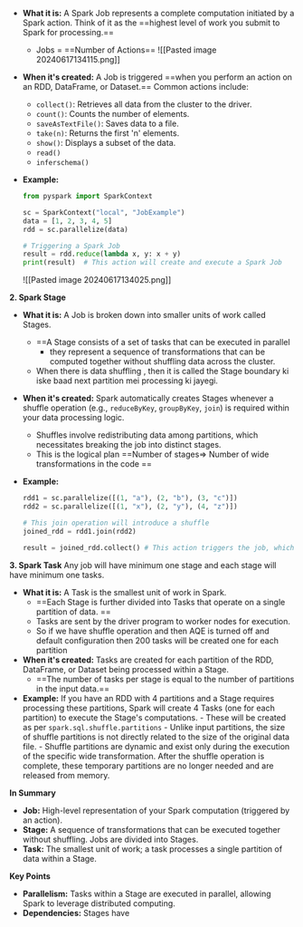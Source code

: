 - **What it is:** A Spark Job represents a complete computation initiated by a Spark action. Think of it as the ==highest level of work you submit to Spark for processing.== 
	- Jobs = ==Number of Actions==
![[Pasted image 20240617134115.png]]
    
- **When it's created:** A Job is triggered ==when you perform an action on an RDD, DataFrame, or Dataset.== Common actions include:
    - `collect()`: Retrieves all data from the cluster to the driver.
    - `count()`: Counts the number of elements.
    - `saveAsTextFile()`: Saves data to a file.
    - `take(n)`: Returns the first 'n' elements.
    - `show()`: Displays a subset of the data.
    - `read()`
    - `inferschema()`
- **Example:**
    
    ```python
    from pyspark import SparkContext
    
    sc = SparkContext("local", "JobExample")
    data = [1, 2, 3, 4, 5]
    rdd = sc.parallelize(data)
    
    # Triggering a Spark Job 
    result = rdd.reduce(lambda x, y: x + y)
    print(result)  # This action will create and execute a Spark Job 
    ```
    ![[Pasted image 20240617134025.png]]

**2. Spark Stage**

- **What it is:** A Job is broken down into smaller units of work called Stages. 
	- ==A Stage consists of a set of tasks that can be executed in parallel
		- they represent a sequence of transformations that can be computed together without shuffling data across the cluster.
	- When there is data shuffling , then it is called the Stage boundary ki iske baad next partition mei processing ki jayegi.
    
- **When it's created:** Spark automatically creates Stages whenever a shuffle operation (e.g., `reduceByKey`, `groupByKey`, `join`) is required within your data processing logic. 
	- Shuffles involve redistributing data among partitions, which necessitates breaking the job into distinct stages.
	- This is the logical plan 
	==Number of stages=> Number of wide transformations in the code ==
    
- **Example:**
    
    ```python
    rdd1 = sc.parallelize([(1, "a"), (2, "b"), (3, "c")])
    rdd2 = sc.parallelize([(1, "x"), (2, "y"), (4, "z")])
    
    # This join operation will introduce a shuffle
    joined_rdd = rdd1.join(rdd2) 
    
    result = joined_rdd.collect() # This action triggers the job, which will have at least two stages
    ```
    
**3. Spark Task**
	Any job will have minimum one stage and each stage will have minimum one tasks.
- **What it is:** A Task is the smallest unit of work in Spark. 
	- ==Each Stage is further divided into Tasks that operate on a single partition of data. ==
	- Tasks are sent by the driver program to worker nodes for execution.
	- So if we have shuffle operation and then AQE is turned off and default configuration then 200 tasks will be created one for each partition
- **When it's created:** Tasks are created for each partition of the RDD, DataFrame, or Dataset being processed within a Stage. 
	- ==The number of tasks per stage is equal to the number of partitions in the input data.==
- **Example:**
    If you have an RDD with 4 partitions and a Stage requires processing these partitions, Spark will create 4 Tasks (one for each partition) to execute the Stage's computations.
	    - These will be created as per `spark.sql.shuffle.partitions`
	    - Unlike input partitions, the size of shuffle partitions is not directly related to the size of the original data file.
	    - Shuffle partitions are dynamic and exist only during the execution of the specific wide transformation. After the shuffle operation is complete, these temporary partitions are no longer needed and are released from memory.


**In Summary**
- **Job:** High-level representation of your Spark computation (triggered by an action).
- **Stage:** A sequence of transformations that can be executed together without shuffling. Jobs are divided into Stages.
- **Task:** The smallest unit of work; a task processes a single partition of data within a Stage.

**Key Points**

- **Parallelism:** Tasks within a Stage are executed in parallel, allowing Spark to leverage distributed computing.
- **Dependencies:** Stages have